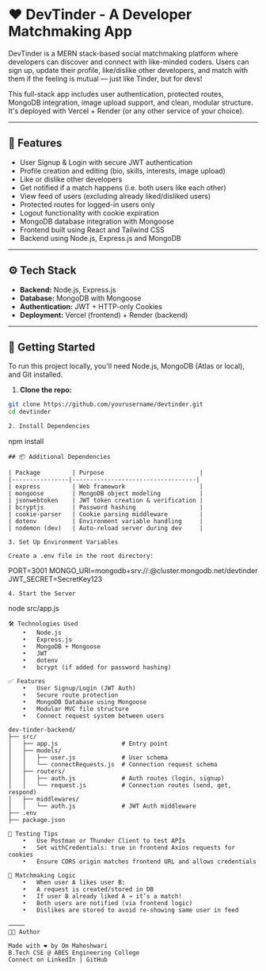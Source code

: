 # ❤️ DevTinder - A Developer Matchmaking App

DevTinder is a MERN stack-based social matchmaking platform where developers can discover and connect with like-minded coders. Users can sign up, update their profile, like/dislike other developers, and match with them if the feeling is mutual — just like Tinder, but for devs!

This full-stack app includes user authentication, protected routes, MongoDB integration, image upload support, and clean, modular structure. It's deployed with Vercel + Render (or any other service of your choice).

---

## 🌟 Features

- User Signup & Login with secure JWT authentication
- Profile creation and editing (bio, skills, interests, image upload)
- Like or dislike other developers
- Get notified if a match happens (i.e. both users like each other)
- View feed of users (excluding already liked/disliked users)
- Protected routes for logged-in users only
- Logout functionality with cookie expiration
- MongoDB database integration with Mongoose
- Frontend built using React and Tailwind CSS
- Backend using Node.js, Express.js and MongoDB

---

## ⚙️ Tech Stack

- **Backend:** Node.js, Express.js
- **Database:** MongoDB with Mongoose
- **Authentication:** JWT + HTTP-only Cookies
- **Deployment:** Vercel (frontend) + Render (backend)

---

## 🚀 Getting Started

To run this project locally, you'll need Node.js, MongoDB (Atlas or local), and Git installed.

1. **Clone the repo:**

```bash
git clone https://github.com/yourusername/devtinder.git
cd devtinder

2. Install Dependencies
```
npm install
```
## 📦 Additional Dependencies

| Package         | Purpose                           |
|----------------|-----------------------------------|
| express         | Web framework                     |
| mongoose        | MongoDB object modeling           |
| jsonwebtoken    | JWT token creation & verification |
| bcryptjs        | Password hashing                  |
| cookie-parser   | Cookie parsing middleware         |
| dotenv          | Environment variable handling     |
| nodemon (dev)   | Auto-reload server during dev     |

3. Set Up Environment Variables

Create a .env file in the root directory:
```
PORT=3001
MONGO_URI=mongodb+srv://<username>:<password>@cluster.mongodb.net/devtinder
JWT_SECRET=SecretKey123
```
4. Start the Server
```
node src/app.js
```
🛠️ Technologies Used
	•	Node.js
	•	Express.js
	•	MongoDB + Mongoose
	•	JWT
	•	dotenv
	•	bcrypt (if added for password hashing)

✅ Features
	•	User Signup/Login (JWT Auth)
	•	Secure route protection
	•	MongoDB Database using Mongoose
	•	Modular MVC file structure
	•	Connect request system between users

dev-tinder-backend/
├── src/
│   ├── app.js                  # Entry point
│   ├── models/
│   │   ├── user.js             # User schema
│   │   └── connectRequests.js  # Connection request schema
│   ├── routers/
│   │   ├── auth.js             # Auth routes (login, signup)
│   │   └── request.js          # Connection routes (send, get, respond)
│   ├── middlewares/
│   │   └── auth.js             # JWT Auth middleware
├── .env
├── package.json

🧪 Testing Tips
	•	Use Postman or Thunder Client to test APIs
	•	Set withCredentials: true in frontend Axios requests for cookies
	•	Ensure CORS origin matches frontend URL and allows credentials

🧠 Matchmaking Logic
	•	When user A likes user B:
	•	A request is created/stored in DB
	•	If user B already liked A → it’s a match!
	•	Both users are notified (via frontend logic)
	•	Dislikes are stored to avoid re-showing same user in feed

⸻
👨‍💻 Author

Made with ❤️ by Om Maheshwari
B.Tech CSE @ ABES Engineering College
Connect on LinkedIn | GitHub
